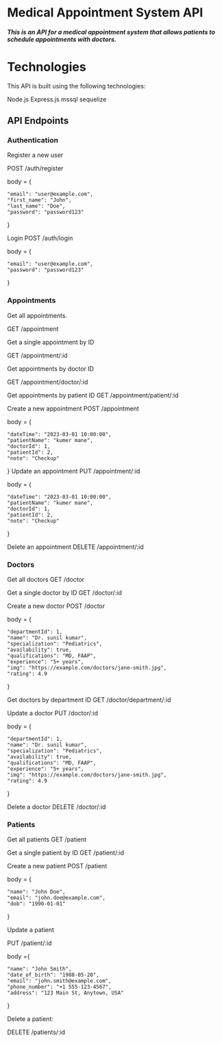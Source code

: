 <h1>Medical Appointment System API</h1>



<h5>This is an API for a medical appointment system that allows patients to schedule appointments with doctors.</h5>
<h1>Technologies</h1>

This API is built using the following technologies:

Node.js
Express.js
mssql
sequelize


<h2>API Endpoints</h2>
<h3>Authentication</h3>

Register a new user

POST /auth/register

body = {

    "email": "user@example.com",
    "first_name": "John",
    "last_name": "Doe",
    "password": "password123"
}

Login
POST /auth/login

body = {

    "email": "user@example.com",
    "password": "password123"
}

<h3>Appointments</h3>
Get all appointments.

GET /appointment

Get a single appointment by ID

GET /appointment/:id

Get appointments by doctor ID

GET /appointment/doctor/:id

Get appointments by patient ID
GET /appointment/patient/:id

Create a new appointment
POST /appointment

body = {

    "dateTime": "2023-03-01 10:00:00",
    "patientName": "kumer mane",
    "doctorId": 1,
    "patientId": 2,
    "note": "Checkup"
}
Update an appointment
PUT /appointment/:id

body = {

    "dateTime": "2023-03-01 10:00:00",
    "patientName": "kumer mane",
    "doctorId": 1,
    "patientId": 2,
    "note": "Checkup"
}


Delete an appointment
DELETE /appointment/:id


<h3>Doctors</h3>
Get all doctors
GET /doctor

Get a single doctor by ID
GET /doctor/:id

Create a new doctor
POST /doctor

body = {

    "departmentId": 1,
    "name": "Dr. sunil kumar",
    "specialization": "Pediatrics",
    "availability": true,
    "qualifications": "MD, FAAP",
    "experience": "5+ years",
    "img": "https://example.com/doctors/jane-smith.jpg",
    "rating": 4.9
}

Get doctors by department ID
GET /doctor/department/:id

Update a doctor
PUT /doctor/:id

body = {

    "departmentId": 1,
    "name": "Dr. sunil kumar",
    "specialization": "Pediatrics",
    "availability": true,
    "qualifications": "MD, FAAP",
    "experience": "5+ years",
    "img": "https://example.com/doctors/jane-smith.jpg",
    "rating": 4.9
}

Delete a doctor
DELETE /doctor/:id

<h3>Patients</h3>

Get all patients
GET /patient

Get a single patient by ID
GET /patient/:id


Create a new patient
POST /patient

body = {

    "name": "John Doe",
    "email": "john.doe@example.com",
    "dob": "1990-01-01"
}

Update a patient

PUT /patient/:id

body ={

    "name": "John Smith",
    "date_of_birth": "1988-05-20",
    "email": "john.smith@example.com",
    "phone_number": "+1 555-123-4567",
    "address": "123 Main St, Anytown, USA"
}

Delete a patient:

DELETE /patients/:id















